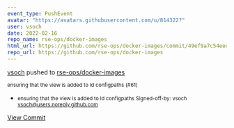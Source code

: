 ```yaml
---
event_type: PushEvent
avatar: "https://avatars.githubusercontent.com/u/814322?"
user: vsoch
date: 2022-02-16
repo_name: rse-ops/docker-images
html_url: https://github.com/rse-ops/docker-images/commit/49ef9a7c54eee218ce86ce3e9252b606c0220cd4
repo_url: https://github.com/rse-ops/docker-images
---
```


<a href='https://github.com/vsoch' target='_blank'>vsoch</a> pushed to <a href='https://github.com/rse-ops/docker-images' target='_blank'>rse-ops/docker-images</a>

<small>ensuring that the view is added to ld configpaths (#61)

* ensuring that the view is added to ld configpaths
Signed-off-by: vsoch <vsoch@users.noreply.github.com></small>

<a href='https://github.com/rse-ops/docker-images/commit/49ef9a7c54eee218ce86ce3e9252b606c0220cd4' target='_blank'>View Commit</a>